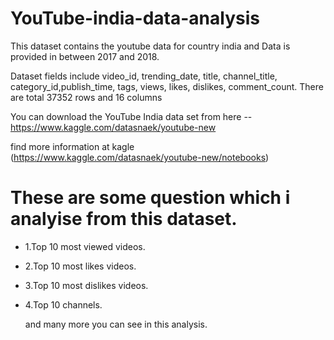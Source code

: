# YouTube-india-data-analysis

This dataset contains the youtube data for country india and Data is provided in between 2017 and 2018.

Dataset fields include video_id, trending_date, title, channel_title, category_id,publish_time, tags, views, likes, dislikes, comment_count. There are total 37352 rows and 16 columns

You can download the YouTube India data set from here -- https://www.kaggle.com/datasnaek/youtube-new

find more information at kagle (https://www.kaggle.com/datasnaek/youtube-new/notebooks)

# These are some question which i analyise from this dataset.
* 1.Top 10 most viewed videos.
* 2.Top 10 most likes videos.
* 3.Top 10 most dislikes videos.
* 4.Top 10 channels.

     and many more you can see in this analysis.
 

